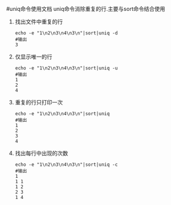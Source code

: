 #uniq命令使用文档
uniq命令消除重复的行.主要与sort命令结合使用

 1. 找出文件中重复的行
    ```shell
    echo -e "1\n2\n3\n4\n3\n"|sort|uniq -d
    #输出
    3
    ```
    
 1. 仅显示唯一的行
    ```shell
    echo -e "1\n2\n3\n4\n3\n"|sort|uniq -u
    #输出
    1
    2
    4
    ```
    
 1. 重复的行只打印一次
    ```shell
    echo -e "1\n2\n3\n4\n3\n"|sort|uniq
    #输出
    1
    2
    3
    4
    ```
    
 1. 找出每行中出现的次数
    ```shell
    echo -e "1\n2\n3\n4\n3\n"|sort|uniq -c
    #输出
    1 
    1 1
    1 2
    2 3
    1 4
    ```

